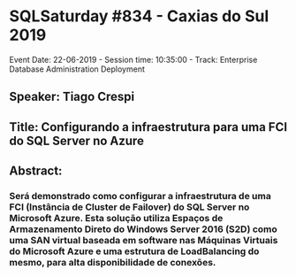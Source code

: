 # SQLSaturday #834 - Caxias do Sul 2019
Event Date: 22-06-2019 - Session time: 10:35:00 - Track: Enterprise Database Administration  Deployment
## Speaker: Tiago Crespi
## Title: Configurando a infraestrutura para uma FCI do SQL Server no Azure
## Abstract:
### Será demonstrado como configurar a infraestrutura de uma FCI (Instância de Cluster de Failover) do SQL Server no Microsoft Azure. Esta solução utiliza Espaços de Armazenamento Direto do Windows Server 2016 (S2D) como uma SAN virtual baseada em software nas Máquinas Virtuais do Microsoft Azure e uma estrutura de LoadBalancing do mesmo, para alta disponibilidade de conexões.
